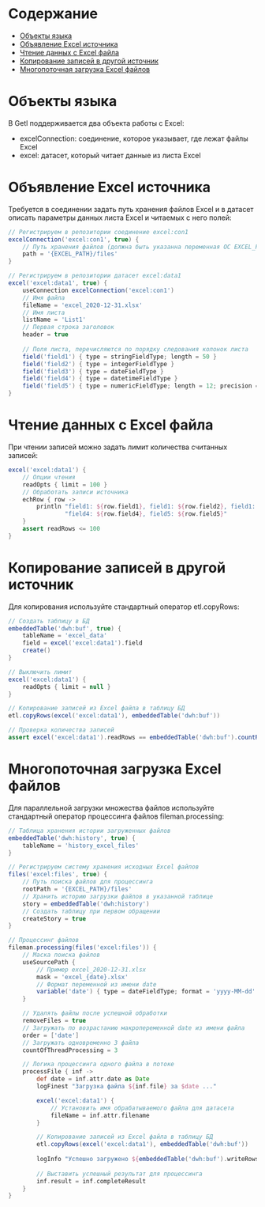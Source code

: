 # Содержание
* [Объекты языка](#objects)
* [Объявление Excel источника](#declare)
* [Чтение данных с Excel файла](#reads)
* [Копирование записей в другой источник](#copy)
* [Многопоточная загрузка Excel файлов](#processing)

# <a name="objects"></a>Объекты языка
В Getl поддерживается два объекта работы с Excel:
* excelConnection: соединение, которое указывает, где лежат файлы Excel
* excel: датасет, который читает данные из листа Excel

# <a name="declare"></a>Объявление Excel источника
Требуется в соединении задать путь хранения файлов Excel и в датасет описать параметры данных листа Excel и читаемых с него полей:
```groovy
// Регистрируем в репозитории соединение excel:con1
excelConnection('excel:con1', true) {
    // Путь хранения файлов (должна быть указанна переменная ОС EXCEL_PATH)
    path = '{EXCEL_PATH}/files'
}

// Регистрируем в репозитории датасет excel:data1
excel('excel:data1', true) {
    useConnection excelConnection('excel:con1')
    // Имя файла
    fileName = 'excel_2020-12-31.xlsx'
    // Имя листа
    listName = 'List1'
    // Первая строка заголовок
    header = true
    
    // Поля листа, перечисляются по порядку следования колонок листа
    field('field1') { type = stringFieldType; length = 50 }
    field('field2') { type = integerFieldType }
    field('field3') { type = dateFieldType }
    field('field4') { type = datetimeFieldType }
    field('field5') { type = numericFieldType; length = 12; precision = 2 }
}
```

# <a name="reads"></a>Чтение данных с Excel файла
При чтении записей можно задать лимит количества считанных записей:
```groovy
excel('excel:data1') {
    // Опции чтения
    readOpts { limit = 100 }
    // Обработать записи источника
    echRow { row ->
        println "field1: ${row.field1}, field1: ${row.field2}, field1: ${row.field3}, " +
                "field4: ${row.field4}, field5: ${row.field5}"
    }
    assert readRows <= 100
}
```

# <a name="copy"></a>Копирование записей в другой источник
Для копирования используйте стандартный оператор etl.copyRows:
```groovy
// Создать таблицу в БД
embeddedTable('dwh:buf', true) {
    tableName = 'excel_data'
    field = excel('excel:data1').field
    create()
}

// Выключить лимит
excel('excel:data1') {
    readOpts { limit = null }
}

// Копирование записей из Excel файла в таблицу БД
etl.copyRows(excel('excel:data1'), embeddedTable('dwh:buf'))

// Проверка количества записей
assert excel('excel:data1').readRows == embeddedTable('dwh:buf').countRow() 
```

# <a name="processing"></a>Многопоточная загрузка Excel файлов
Для параллельной загрузки множества файлов используйте стандартный оператор процессинга файлов
fileman.processing:
```groovy
// Таблица хранения истории загруженных файлов
embeddedTable('dwh:history', true) {
    tableName = 'history_excel_files'
}

// Регистрируем систему хранения исходных Excel файлов
files('excel:files', true) {
    // Путь поиска файлов для процессинга
    rootPath = '{EXCEL_PATH}/files'
    // Хранить историю загрузки файлов в указанной таблице
    story = embeddedTable('dwh:history')  
    // Создать таблицу при первом обращении
    createStory = true
}

// Процессинг файлов
fileman.processing(files('excel:files')) {
    // Маска поиска файлов
    useSourcePath {
        // Пример excel_2020-12-31.xlsx
        mask = 'excel_{date}.xlsx'
        // Формат переменной из имени date
        variable('date') { type = dateFieldType; format = 'yyyy-MM-dd' }
    }

    // Удалять файлы после успешной обработки
    removeFiles = true
    // Загружать по возрастанию макропеременной date из имени файла
    order = ['date']
    // Загружать одновременно 3 файла
    countOfThreadProcessing = 3

    // Логика процессинга одного файла в потоке
    processFile { inf ->
        def date = inf.attr.date as Date
        logFinest "Загрузка файла ${inf.file} за $date ..."

        excel('excel:data1') {
            // Установить имя обрабатываемого файла для датасета
            fileName = inf.attr.filename
        }

        // Копирование записей из Excel файла в таблицу БД
        etl.copyRows(excel('excel:data1'), embeddedTable('dwh:buf'))
        
        logInfo "Успешно загружено ${embeddedTable('dwh:buf').writeRows} записей из файла ${inf.file} в таблицу ${embeddedTable('dwh:buf')}"
        
        // Выставить успешный результат для процессинга
        inf.result = inf.completeResult
    }
}
```
